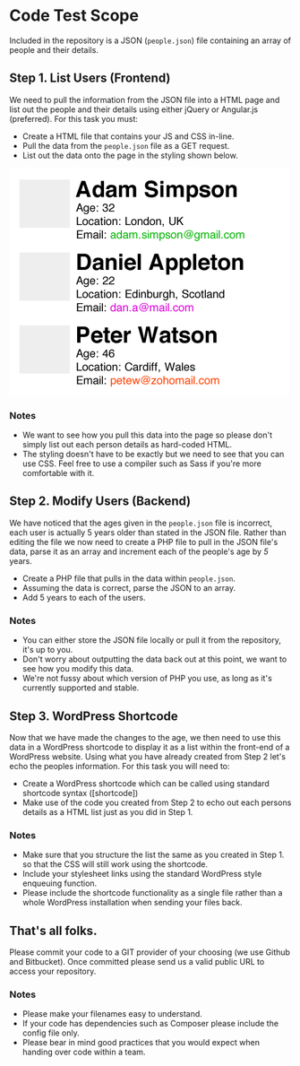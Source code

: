 # Code Test Scope
Included in the repository is a JSON (`people.json`) file containing an array of people and their details.

## Step 1. List Users (Frontend)
We need to pull the information from the JSON file into a HTML page and list out the people and their details using either jQuery or Angular.js (preferred). For this task you must:

* Create a HTML file that contains your JS and CSS in-line.
* Pull the data from the `people.json` file as a GET request.
* List out the data onto the page in the styling shown below.

![Example of list styling](./list-example.png)

### Notes
* We want to see how you pull this data into the page so please don't simply list out each person details as hard-coded HTML.
* The styling doesn't have to be exactly but we need to see that you can use CSS. Feel free to use a compiler such as Sass if you're more comfortable with it.

## Step 2. Modify Users (Backend)
We have noticed that the ages given in the `people.json` file is incorrect, each user is actually 5 years older than stated in the JSON file. Rather than editing the file we now need to create a PHP file to pull in the JSON file's data, parse it as an array and increment each of the people's age by *5* years. 

* Create a PHP file that pulls in the data within `people.json`.
* Assuming the data is correct, parse the JSON to an array.
* Add 5 years to each of the users.

### Notes 
* You can either store the JSON file locally or pull it from the repository, it's up to you.
* Don't worry about outputting the data back out at this point, we want to see how you modify this data.
* We're not fussy about which version of PHP you use, as long as it's currently supported and stable.

## Step 3. WordPress Shortcode
Now that we have made the changes to the age, we then need to use this data in a WordPress shortcode to display it as a list within the front-end of a WordPress website. Using what you have already created from Step 2 let's echo the peoples information. For this task you will need to:

* Create a WordPress shortcode which can be called using standard shortcode syntax ([shortcode])
* Make use of the code you created from Step 2 to echo out each persons details as a HTML list just as you did in Step 1.

### Notes
* Make sure that you structure the list the same as you created in Step 1. so that the CSS will still work using the shortcode.
* Include your stylesheet links using the standard WordPress style enqueuing function. 
* Please include the shortcode functionality as a single file rather than a whole WordPress installation when sending your files back.

## That's all folks.
Please commit your code to a GIT provider of your choosing (we use Github and Bitbucket). Once committed please send us a valid public URL to access your repository.

### Notes
* Please make your filenames easy to understand.
* If your code has dependencies such as Composer please include the config file only.
* Please bear in mind good practices that you would expect when handing over code within a team.